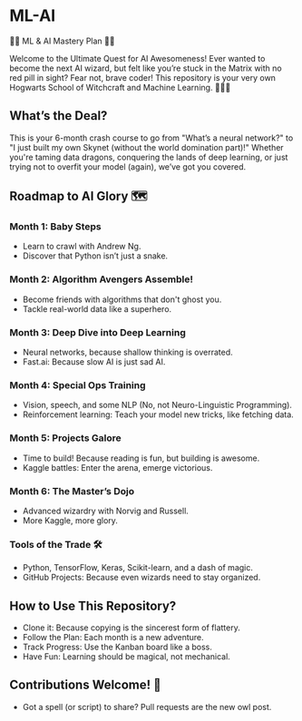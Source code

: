 # ML-AI
🤖🧠 ML &amp; AI Mastery Plan 🧠🤖

Welcome to the Ultimate Quest for AI Awesomeness!
Ever wanted to become the next AI wizard, but felt like you’re stuck in the Matrix with no red pill in sight? Fear not, brave coder! This repository is your very own Hogwarts School of Witchcraft and Machine Learning. 🧙‍♂️✨

## What’s the Deal?
This is your 6-month crash course to go from "What’s a neural network?" to "I just built my own Skynet (without the world domination part)!" Whether you're taming data dragons, conquering the lands of deep learning, or just trying not to overfit your model (again), we’ve got you covered.

## Roadmap to AI Glory 🗺️

### Month 1: Baby Steps

* Learn to crawl with Andrew Ng.
* Discover that Python isn’t just a snake.

### Month 2: Algorithm Avengers Assemble!

* Become friends with algorithms that don't ghost you.
* Tackle real-world data like a superhero.

### Month 3: Deep Dive into Deep Learning

* Neural networks, because shallow thinking is overrated.
* Fast.ai: Because slow AI is just sad AI.

### Month 4: Special Ops Training

* Vision, speech, and some NLP (No, not Neuro-Linguistic Programming).
* Reinforcement learning: Teach your model new tricks, like fetching data.

### Month 5: Projects Galore

* Time to build! Because reading is fun, but building is awesome.
* Kaggle battles: Enter the arena, emerge victorious.

### Month 6: The Master’s Dojo

* Advanced wizardry with Norvig and Russell.
* More Kaggle, more glory.

### Tools of the Trade 🛠️
* Python, TensorFlow, Keras, Scikit-learn, and a dash of magic.
* GitHub Projects: Because even wizards need to stay organized.


## How to Use This Repository?
* Clone it: Because copying is the sincerest form of flattery.
* Follow the Plan: Each month is a new adventure.
* Track Progress: Use the Kanban board like a boss.
* Have Fun: Learning should be magical, not mechanical.

## Contributions Welcome! 🤝
* Got a spell (or script) to share? Pull requests are the new owl post.
